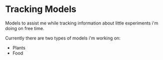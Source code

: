 # Tracking Models

Models to assist me while tracking information about little experiments i'm doing on free time.

Currently there are two types of models i'm working on:
- Plants
- Food


